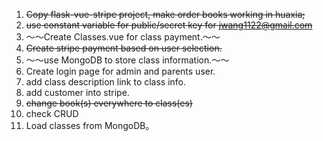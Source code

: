 1. ~~Copy flask-vue-stripe project, make order books working in huaxia;~~
2. ~~use constant variable for public/secret key for jwang1122@gmail.com~~
3. ～～Create Classes.vue for class payment.～～
4. ~~Create stripe payment based on user selection.~~
5. ～～use MongoDB to store class information.～～
6. Create login page for admin and parents user.
7. add class description link to class info.
8. add customer into stripe.
9. ~~change book(s) everywhere to class(es)~~
10. check CRUD
11. Load classes from MongoDB。

